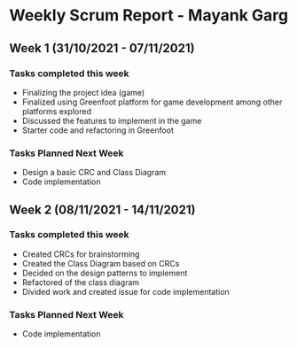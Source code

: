# Weekly Scrum Report - Mayank Garg

## Week 1 (31/10/2021 - 07/11/2021)

### Tasks completed this week
* Finalizing the project idea (game)
* Finalized using Greenfoot platform for game development among other platforms explored
* Discussed the features to implement in the game
* Starter code and refactoring in Greenfoot

### Tasks Planned Next Week
* Design a basic CRC and Class Diagram
* Code implementation

## Week 2 (08/11/2021 - 14/11/2021)

### Tasks completed this week
* Created CRCs for brainstorming
* Created the Class Diagram based on CRCs
* Decided on the design patterns to implement
* Refactored of the class diagram
* Divided work and created issue for code implementation

### Tasks Planned Next Week
* Code implementation